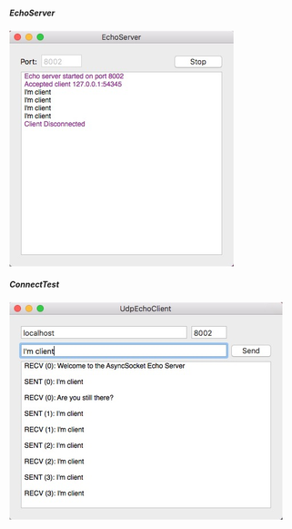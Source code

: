 
##### EchoServer #####
![Alt text](https://raw.githubusercontent.com/one-smiling/CocoaAsyncSocket-TCP-GUI/master/Screenshots/EchoServer.png)
##### ConnectTest #####
![Alt text](https://raw.githubusercontent.com/one-smiling/CocoaAsyncSocket-TCP-GUI/master/Screenshots/ConnectTest.png)
